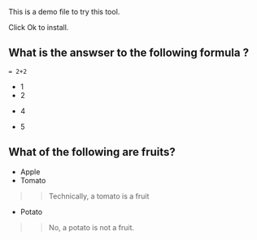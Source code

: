 This is a demo file to try this tool.

Click Ok to install.

## What is the answser to the following formula ? 

```
= 2+2
```

- 1
- 2
* 4 
- 5

## What of the following are fruits?
* Apple
* Tomato
>> Technically, a tomato is a fruit
- Potato
>> No, a potato is not a fruit.

